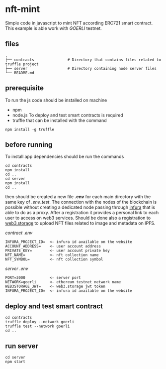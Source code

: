 # nft-mint

Simple code in javascript to mint NFT according ERC721 smart contract. This example is able work with *GOERLI* testnet.

## files
    .
    ├── contracts               # Directory that contains files related to truffle project
    ├── server                  # Directory containing node server files
    └── README.md

## prerequisite
To run the js code should be installed on machine
- npm
- node.js
To deploy and test smart contracts is required
- truffle
that can be installed with the command
```
npm install -g truffle
```

## before running
To install app dependencies should be run the commands
```
cd contracts
npm install
cd ..
cd server
npm install
cd ..
```
then should be created a new file **.env** for each main directory with the same key of *.env_test*. The connection with the nodes of the blockchain is possible without creating a dedicated node passing through [infura](https://infura.io/dashboard) that is able to do as a proxy. After a registration it provides a personal link to each user to access on web3 services. Should be done also a registration to [web3.storage](https://web3.storage/) to upload NFT files related  to image and metadata on IPFS.

*contract .env*
```
INFURA_PROJECT_ID=  <- infura id available on the website
ACCOUNT_ADDRESS=    <- user account address
PRIVATE_KEY=        <- user account private key
NFT_NAME=           <- nft collection name
NFT_SYMBOL=         <- nft collection symbol
```
*server .env*
```
PORT=3000           <- server port
NETWORK=goerli      <- ethereum testnet network name
WEB3STORAGE_JWT=    <- web3.storage jwt token
INFURA_PROJECT_ID=  <- infura id available on the website
```
## deploy and test smart contract
```
cd contracts
truffle deploy --network goerli
truffle test --network goerli
cd ..
```
## run server
```
cd server
npm start
```
